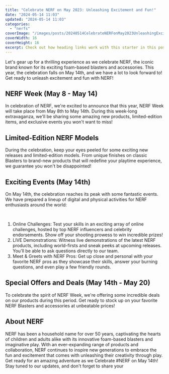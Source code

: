 ```yaml
---
title: "Celebrate NERF on May 2023: Unleashing Excitement and Fun!"
date: "2024-05-14 11:03"
updated: "2024-05-14 11:03"
categories:
  - "nerfs"
coverImage: "/images/posts/20240514CelebrateNERFonMay2023UnleashingExcitementandFun_1.jpg"
coverWidth: 16
coverHeight: 16
excerpt: Check out how heading links work with this starter in this post.
---
```


<script>
  import { base } from '$app/paths';
</script>

Let's gear up for a thrilling experience as we celebrate NERF, the iconic brand known for its exciting foam-based blasters and accessories. This year, the celebration falls on May 14th, and we have a lot to look forward to! Get ready to unleash excitement and fun with NERF!
## NERF Week (May 8 - May 14)
In celebration of NERF, we're excited to announce that this year, NERF Week will take place from May 8th to May 14th. During this week-long extravaganza, we'll be sharing some amazing new products, limited-edition items, and exclusive events you won't want to miss!
## Limited-Edition NERF Models
During the celebration, keep your eyes peeled for some exciting new releases and limited-edition models. From unique finishes on classic Blasters to brand-new products that will redefine your playtime experience, we guarantee you won't be disappointed!
## Exciting Events (May 14th)
On May 14th, the celebration reaches its peak with some fantastic events. We have prepared a lineup of digital and physical activities for NERF enthusiasts around the world:

<img class="cover-image" src="{base}/images/posts/20240514CelebrateNERFonMay2023UnleashingExcitementandFun_2.jpg" alt="" style="aspect-ratio: 16 / 16;" width="16" height="16">

1. Online Challenges: Test your skills in an exciting array of online challenges, hosted by top NERF influencers and celebrity endorsements. Show off your shooting prowess to win incredible prizes! 
2. LIVE Demonstrations: Witness live demonstrations of the latest NERF products, including world-firsts and sneak peeks at upcoming releases. You'll be able to ask questions directly to our team.
3. Meet & Greets with NERF Pros: Get up close and personal with your favorite NERF pros as they showcase their skills, answer your burning questions, and even play a few friendly rounds.
## Special Offers and Deals (May 14th - May 20)
To celebrate the spirit of NERF Week, we're offering some incredible deals on our products during this period. Get ready to stock up on your favorite NERF Blasters and accessories at unbeatable prices!
## About NERF
NERF has been a household name for over 50 years, captivating the hearts of children and adults alike with its innovative foam-based blasters and imaginative play. With an ever-expanding range of products and collaboration, NERF continues to inspire new generations to embrace the fun and excitement that comes with unleashing their creativity through play.
Get ready for an amazing adventure as we Celebrate \#NERF on May 14th! Stay tuned to our updates, and don't forget to share your